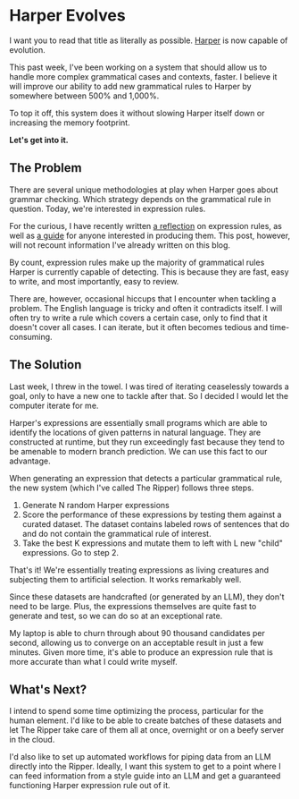 # Harper Evolves

I want you to read that title as literally as possible.
[Harper](https://writewithharper.com) is now capable of evolution.

This past week, I've been working on a system that should allow us to handle more complex grammatical cases and contexts, faster.
I believe it will improve our ability to add new grammatical rules to Harper by somewhere between 500% and 1,000%.

To top it off, this system does it without slowing Harper itself down or increasing the memory footprint.

__Let's get into it.__

## The Problem

There are several unique methodologies at play when Harper goes about grammar checking.
Which strategy depends on the grammatical rule in question.
Today, we're interested in expression rules.

For the curious, I have recently written [a reflection](./reflections_on_expression_rules.md) on expression rules, as well as [a guide](./writing_an_expression_rule_for_harper.md) for anyone interested in producing them.
This post, however, will not recount information I've already written on this blog.

By count, expression rules make up the majority of grammatical rules Harper is currently capable of detecting.
This is because they are fast, easy to write, and most importantly, easy to review.

There are, however, occasional hiccups that I encounter when tackling a problem.
The English language is tricky and often it contradicts itself.
I will often try to write a rule which covers a certain case, only to find that it doesn't cover all cases.
I can iterate, but it often becomes tedious and time-consuming.

## The Solution

Last week, I threw in the towel. 
I was tired of iterating ceaselessly towards a goal, only to have a new one to tackle after that.
So I decided I would let the computer iterate for me.

Harper's expressions are essentially small programs which are able to identify the locations of given patterns in natural language.
They are constructed at runtime, but they run exceedingly fast because they tend to be amenable to modern branch prediction.
We can use this fact to our advantage.

When generating an expression that detects a particular grammatical rule, the new system (which I've called The Ripper) follows three steps.

1. Generate N random Harper expressions
2. Score the performance of these expressions by testing them against a curated dataset.
   The dataset contains labeled rows of sentences that do and do not contain the grammatical rule of interest.
3. Take the best K expressions and mutate them to left with L new "child" expressions. Go to step 2.

That's it! 
We're essentially treating expressions as living creatures and subjecting them to artificial selection.
It works remarkably well.

Since these datasets are handcrafted (or generated by an LLM), they don't need to be large.
Plus, the expressions themselves are quite fast to generate and test, so we can do so at an exceptional rate.

My laptop is able to churn through about 90 thousand candidates per second, allowing us to converge on an acceptable result in just a few minutes.
Given more time, it's able to produce an expression rule that is more accurate than what I could write myself.

## What's Next?

I intend to spend some time optimizing the process, particular for the human element.
I'd like to be able to create batches of these datasets and let The Ripper take care of them all at once, overnight or on a beefy server in the cloud.

I'd also like to set up automated workflows for piping data from an LLM directly into the Ripper.
Ideally, I want this system to get to a point where I can feed information from a style guide into an LLM and get a guaranteed functioning Harper expression rule out of it.
